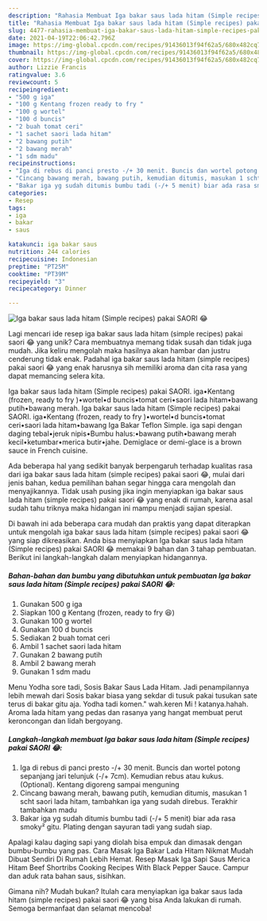```yaml
---
description: "Rahasia Membuat Iga bakar saus lada hitam (Simple recipes) pakai SAORI 😂 Anti Gagal"
title: "Rahasia Membuat Iga bakar saus lada hitam (Simple recipes) pakai SAORI 😂 Anti Gagal"
slug: 4477-rahasia-membuat-iga-bakar-saus-lada-hitam-simple-recipes-pakai-saori-anti-gagal
date: 2021-04-19T22:06:42.796Z
image: https://img-global.cpcdn.com/recipes/91436013f94f62a5/680x482cq70/iga-bakar-saus-lada-hitam-simple-recipes-pakai-saori-😂-foto-resep-utama.jpg
thumbnail: https://img-global.cpcdn.com/recipes/91436013f94f62a5/680x482cq70/iga-bakar-saus-lada-hitam-simple-recipes-pakai-saori-😂-foto-resep-utama.jpg
cover: https://img-global.cpcdn.com/recipes/91436013f94f62a5/680x482cq70/iga-bakar-saus-lada-hitam-simple-recipes-pakai-saori-😂-foto-resep-utama.jpg
author: Lizzie Francis
ratingvalue: 3.6
reviewcount: 5
recipeingredient:
- "500 g iga"
- "100 g Kentang frozen ready to fry "
- "100 g wortel"
- "100 d buncis"
- "2 buah tomat ceri"
- "1 sachet saori lada hitam"
- "2 bawang putih"
- "2 bawang merah"
- "1 sdm madu"
recipeinstructions:
- "Iga di rebus di panci presto -/+ 30 menit. Buncis dan wortel potong sepanjang jari telunjuk (-/+ 7cm). Kemudian rebus atau kukus. (Optional). Kentang digoreng sampai menguning"
- "Cincang bawang merah, bawang putih, kemudian ditumis, masukan 1 scht saori lada hitam, tambahkan iga yang sudah direbus. Terakhir tambahkan madu"
- "Bakar iga yg sudah ditumis bumbu tadi (-/+ 5 menit) biar ada rasa smoky² gitu. Plating dengan sayuran tadi yang sudah siap."
categories:
- Resep
tags:
- iga
- bakar
- saus

katakunci: iga bakar saus 
nutrition: 244 calories
recipecuisine: Indonesian
preptime: "PT25M"
cooktime: "PT39M"
recipeyield: "3"
recipecategory: Dinner

---
```



![Iga bakar saus lada hitam (Simple recipes) pakai SAORI 😂](https://img-global.cpcdn.com/recipes/91436013f94f62a5/680x482cq70/iga-bakar-saus-lada-hitam-simple-recipes-pakai-saori-😂-foto-resep-utama.jpg)

Lagi mencari ide resep iga bakar saus lada hitam (simple recipes) pakai saori 😂 yang unik? Cara membuatnya memang tidak susah dan tidak juga mudah. Jika keliru mengolah maka hasilnya akan hambar dan justru cenderung tidak enak. Padahal iga bakar saus lada hitam (simple recipes) pakai saori 😂 yang enak harusnya sih memiliki aroma dan cita rasa yang dapat memancing selera kita.

Iga bakar saus lada hitam (Simple recipes) pakai SAORI. iga•Kentang (frozen, ready to fry )•wortel•d buncis•tomat ceri•saori lada hitam•bawang putih•bawang merah. Iga bakar saus lada hitam (Simple recipes) pakai SAORI. iga•Kentang (frozen, ready to fry )•wortel•d buncis•tomat ceri•saori lada hitam•bawang Iga Bakar Teflon Simple. iga sapi dengan daging tebal•jeruk nipis•Bumbu halus:•bawang putih•bawang merah kecil•ketumbar•merica butir•jahe. Demiglace or demi-glace is a brown sauce in French cuisine.

Ada beberapa hal yang sedikit banyak berpengaruh terhadap kualitas rasa dari iga bakar saus lada hitam (simple recipes) pakai saori 😂, mulai dari jenis bahan, kedua pemilihan bahan segar hingga cara mengolah dan menyajikannya. Tidak usah pusing jika ingin menyiapkan iga bakar saus lada hitam (simple recipes) pakai saori 😂 yang enak di rumah, karena asal sudah tahu triknya maka hidangan ini mampu menjadi sajian spesial.


Di bawah ini ada beberapa cara mudah dan praktis yang dapat diterapkan untuk mengolah iga bakar saus lada hitam (simple recipes) pakai saori 😂 yang siap dikreasikan. Anda bisa menyiapkan Iga bakar saus lada hitam (Simple recipes) pakai SAORI 😂 memakai 9 bahan dan 3 tahap pembuatan. Berikut ini langkah-langkah dalam menyiapkan hidangannya.

<!--inarticleads1-->

##### Bahan-bahan dan bumbu yang dibutuhkan untuk pembuatan Iga bakar saus lada hitam (Simple recipes) pakai SAORI 😂:

1. Gunakan 500 g iga
1. Siapkan 100 g Kentang (frozen, ready to fry 😆)
1. Gunakan 100 g wortel
1. Gunakan 100 d buncis
1. Sediakan 2 buah tomat ceri
1. Ambil 1 sachet saori lada hitam
1. Gunakan 2 bawang putih
1. Ambil 2 bawang merah
1. Gunakan 1 sdm madu


Menu Yodha sore tadi, Sosis Bakar Saus Lada Hitam. Jadi penampilannya lebih mewah dari Sosis bakar biasa yang sekdar di tusuk pakai tusukan sate terus di bakar gitu aja. Yodha tadi komen.&#34; wah.keren Mi ! katanya.hahah. Aroma lada hitam yang pedas dan rasanya yang hangat membuat perut keroncongan dan lidah bergoyang. 

<!--inarticleads2-->

##### Langkah-langkah membuat Iga bakar saus lada hitam (Simple recipes) pakai SAORI 😂:

1. Iga di rebus di panci presto -/+ 30 menit. Buncis dan wortel potong sepanjang jari telunjuk (-/+ 7cm). Kemudian rebus atau kukus. (Optional). Kentang digoreng sampai menguning
1. Cincang bawang merah, bawang putih, kemudian ditumis, masukan 1 scht saori lada hitam, tambahkan iga yang sudah direbus. Terakhir tambahkan madu
1. Bakar iga yg sudah ditumis bumbu tadi (-/+ 5 menit) biar ada rasa smoky² gitu. Plating dengan sayuran tadi yang sudah siap.


Apalagi kalau daging sapi yang diolah bisa empuk dan dimasak dengan bumbu-bumbu yang pas. Cara Masak Iga Bakar Lada Hitam Nikmat Mudah Dibuat Sendiri Di Rumah Lebih Hemat. Resep Masak Iga Sapi Saus Merica Hitam Beef Shortribs Cooking Recipes With Black Pepper Sauce. Campur dan aduk rata bahan saus, sisihkan. 

Gimana nih? Mudah bukan? Itulah cara menyiapkan iga bakar saus lada hitam (simple recipes) pakai saori 😂 yang bisa Anda lakukan di rumah. Semoga bermanfaat dan selamat mencoba!
